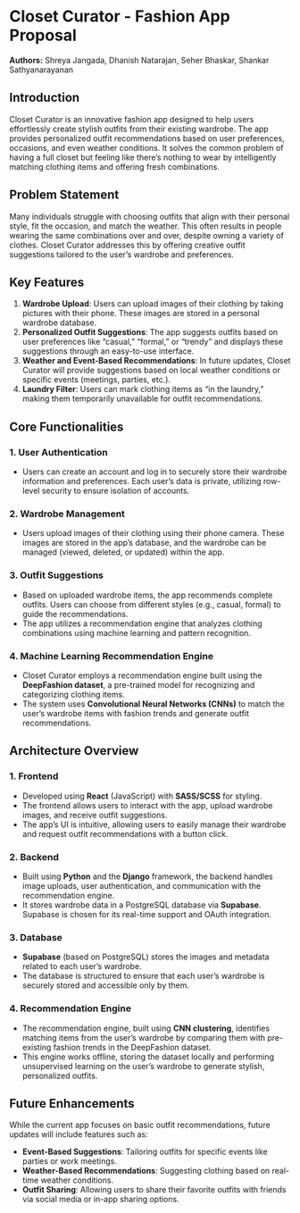 # Closet Curator - Fashion App Proposal

**Authors:** Shreya Jangada, Dhanish Natarajan, Seher Bhaskar, Shankar Sathyanarayanan

## Introduction
Closet Curator is an innovative fashion app designed to help users effortlessly create stylish outfits from their existing wardrobe. The app provides personalized outfit recommendations based on user preferences, occasions, and even weather conditions. It solves the common problem of having a full closet but feeling like there’s nothing to wear by intelligently matching clothing items and offering fresh combinations.

## Problem Statement
Many individuals struggle with choosing outfits that align with their personal style, fit the occasion, and match the weather. This often results in people wearing the same combinations over and over, despite owning a variety of clothes. Closet Curator addresses this by offering creative outfit suggestions tailored to the user’s wardrobe and preferences.

## Key Features
1. **Wardrobe Upload**: Users can upload images of their clothing by taking pictures with their phone. These images are stored in a personal wardrobe database.
2. **Personalized Outfit Suggestions**: The app suggests outfits based on user preferences like “casual,” “formal,” or “trendy” and displays these suggestions through an easy-to-use interface.
3. **Weather and Event-Based Recommendations**: In future updates, Closet Curator will provide suggestions based on local weather conditions or specific events (meetings, parties, etc.).
4. **Laundry Filter**: Users can mark clothing items as “in the laundry,” making them temporarily unavailable for outfit recommendations.

## Core Functionalities

### 1. User Authentication
- Users can create an account and log in to securely store their wardrobe information and preferences. Each user’s data is private, utilizing row-level security to ensure isolation of accounts.

### 2. Wardrobe Management
- Users upload images of their clothing using their phone camera. These images are stored in the app’s database, and the wardrobe can be managed (viewed, deleted, or updated) within the app.

### 3. Outfit Suggestions
- Based on uploaded wardrobe items, the app recommends complete outfits. Users can choose from different styles (e.g., casual, formal) to guide the recommendations.
- The app utilizes a recommendation engine that analyzes clothing combinations using machine learning and pattern recognition.

### 4. Machine Learning Recommendation Engine
- Closet Curator employs a recommendation engine built using the **DeepFashion dataset**, a pre-trained model for recognizing and categorizing clothing items.
- The system uses **Convolutional Neural Networks (CNNs)** to match the user’s wardrobe items with fashion trends and generate outfit recommendations.

## Architecture Overview

### 1. Frontend
- Developed using **React** (JavaScript) with **SASS/SCSS** for styling.
- The frontend allows users to interact with the app, upload wardrobe images, and receive outfit suggestions.
- The app’s UI is intuitive, allowing users to easily manage their wardrobe and request outfit recommendations with a button click.

### 2. Backend
- Built using **Python** and the **Django** framework, the backend handles image uploads, user authentication, and communication with the recommendation engine.
- It stores wardrobe data in a PostgreSQL database via **Supabase**. Supabase is chosen for its real-time support and OAuth integration.

### 3. Database
- **Supabase** (based on PostgreSQL) stores the images and metadata related to each user’s wardrobe.
- The database is structured to ensure that each user’s wardrobe is securely stored and accessible only by them.

### 4. Recommendation Engine
- The recommendation engine, built using **CNN clustering**, identifies matching items from the user’s wardrobe by comparing them with pre-existing fashion trends in the DeepFashion dataset.
- This engine works offline, storing the dataset locally and performing unsupervised learning on the user’s wardrobe to generate stylish, personalized outfits.

## Future Enhancements
While the current app focuses on basic outfit recommendations, future updates will include features such as:
- **Event-Based Suggestions**: Tailoring outfits for specific events like parties or work meetings.
- **Weather-Based Recommendations**: Suggesting clothing based on real-time weather conditions.
- **Outfit Sharing**: Allowing users to share their favorite outfits with friends via social media or in-app sharing options.
